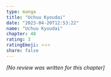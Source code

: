 ```yaml
---
type: manga
title: "Uchuu Kyoudai"
date: "2023-04-20T12:53:22"
name: "Uchuu Kyoudai"
chapter: 48
rating: 3
ratingEmoji: ⭐️⭐️⭐️
share: false
---
```


_[No review was written for this chapter]_
